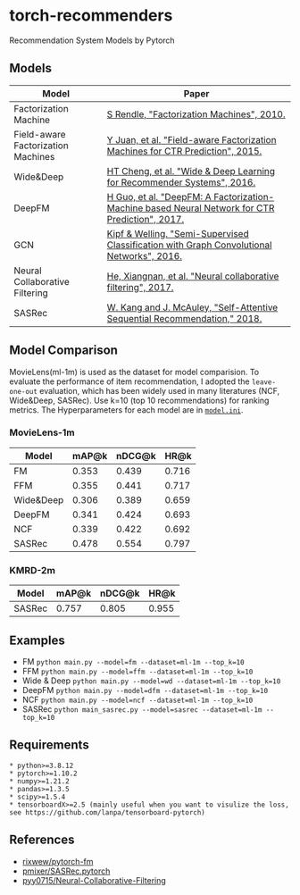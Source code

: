 # torch-recommenders
Recommendation System Models by Pytorch


## Models

|Model|Paper|
|------|---|
|Factorization Machine|[S Rendle, "Factorization Machines", 2010.](https://www.csie.ntu.edu.tw/~b97053/paper/Rendle2010FM.pdf)|
|Field-aware Factorization Machines|[Y Juan, et al. "Field-aware Factorization Machines for CTR Prediction", 2015.](https://www.csie.ntu.edu.tw/~cjlin/papers/ffm.pdf)|
|Wide&Deep|[HT Cheng, et al. "Wide & Deep Learning for Recommender Systems", 2016.](https://arxiv.org/abs/1606.07792)|
|DeepFM|[H Guo, et al. "DeepFM: A Factorization-Machine based Neural Network for CTR Prediction", 2017.](https://arxiv.org/abs/1703.04247)|
|GCN|[Kipf & Welling. "Semi-Supervised Classification with Graph Convolutional Networks", 2016.](https://arxiv.org/abs/1609.02907)|
|Neural Collaborative Filtering|[He, Xiangnan, et al. "Neural collaborative filtering", 2017.](https://dl.acm.org/doi/pdf/10.1145/3038912.3052569?casa_token=oEkUs-uK75EAAAAA:UAomJ1kzS9s3Mo8tTg7eoOmZo713fSxhr1wdX9i56MHZ-foO1WfEfHIkCVcw_T464oERdPbFm6sJdPs)|
|SASRec|[W. Kang and J. McAuley, "Self-Attentive Sequential Recommendation," 2018.](https://arxiv.org/abs/1808.09781)|


## Model Comparison

MovieLens(ml-1m) is used as the dataset for model comparision.
To evaluate the performance of item recommendation, I adopted the `leave-one-out` evaluation, which has been widely used in many literatures (NCF, Wide&Deep, SASRec).
Use k=10 (top 10 recommendations) for ranking metrics.
The Hyperparameters for each model are in [`model.ini`](https://github.com/HardenKim/torch-recommenders/blob/master/torch_recommenders/config/model.ini).

### MovieLens-1m

| Model     | mAP@k | nDCG@k | HR@k  |
|-----------|-------|--------|-------|
| FM        | 0.353 | 0.439  | 0.716 |
| FFM       | 0.355 | 0.441  | 0.717 |
| Wide&Deep | 0.306 | 0.389  | 0.659 |
| DeepFM    | 0.341 | 0.424  | 0.693 |
| NCF       | 0.339 | 0.422  | 0.692 |
| SASRec    | 0.478 | 0.554  | 0.797 |


### KMRD-2m

| Model     | mAP@k | nDCG@k | HR@k  |
|-----------|-------|--------|-------|
| SASRec    | 0.757 | 0.805  | 0.955 |

## Examples

- FM
  ```python main.py --model=fm --dataset=ml-1m --top_k=10```
- FFM
  ```python main.py --model=ffm --dataset=ml-1m --top_k=10```
- Wide & Deep
  ```python main.py --model=wd --dataset=ml-1m --top_k=10```
- DeepFM
  ```python main.py --model=dfm --dataset=ml-1m --top_k=10```
- NCF
  ```python main.py --model=ncf --dataset=ml-1m --top_k=10```
- SASRec
  ```python main_sasrec.py --model=sasrec --dataset=ml-1m --top_k=10```



## Requirements
	* python>=3.8.12
	* pytorch>=1.10.2
	* numpy>=1.21.2
	* pandas>=1.3.5
	* scipy>=1.5.4
	* tensorboardX>=2.5 (mainly useful when you want to visulize the loss, see https://github.com/lanpa/tensorboard-pytorch)


## References
- [rixwew/pytorch-fm](https://github.com/rixwew/pytorch-fm)
- [pmixer/SASRec.pytorch](https://github.com/pmixer/SASRec.pytorch)
- [pyy0715/Neural-Collaborative-Filtering](https://github.com/pyy0715/Neural-Collaborative-Filtering)